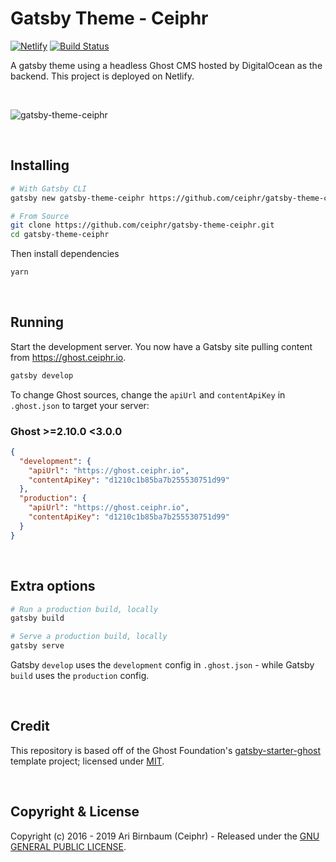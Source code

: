 # Gatsby Theme - Ceiphr

[![Netlify](https://img.shields.io/netlify/1cbc5535-77bf-4896-b288-221005a33821)](https://app.netlify.com/sites/ceiphr/deploys) [![Build Status](https://travis-ci.com/ceiphr/gatsby-theme-ceiphr.svg?branch=master)](https://travis-ci.com/ceiphr/gatsby-theme-ceiphr)

A gatsby theme using a headless Ghost CMS hosted by DigitalOcean as the backend. This project is deployed on Netlify.

&nbsp;

![gatsby-theme-ceiphr](https://i.imgur.com/JYjfuUt.png)

&nbsp;

## Installing

```bash
# With Gatsby CLI
gatsby new gatsby-theme-ceiphr https://github.com/ceiphr/gatsby-theme-ceiphr.git
```

```bash
# From Source
git clone https://github.com/ceiphr/gatsby-theme-ceiphr.git
cd gatsby-theme-ceiphr
```

Then install dependencies

```bash
yarn
```

&nbsp;

## Running

Start the development server. You now have a Gatsby site pulling content from https://ghost.ceiphr.io.

```bash
gatsby develop
```

To change Ghost sources, change the `apiUrl` and `contentApiKey` in `.ghost.json` to target your server:

### Ghost >=2.10.0 <3.0.0

```json
{
  "development": {
    "apiUrl": "https://ghost.ceiphr.io",
    "contentApiKey": "d1210c1b85ba7b255530751d99"
  },
  "production": {
    "apiUrl": "https://ghost.ceiphr.io",
    "contentApiKey": "d1210c1b85ba7b255530751d99"
  }
}
```

&nbsp;

## Extra options

```bash
# Run a production build, locally
gatsby build

# Serve a production build, locally
gatsby serve
```

Gatsby `develop` uses the `development` config in `.ghost.json` - while Gatsby `build` uses the `production` config.

&nbsp;

## Credit

This repository is based off of the Ghost Foundation's [gatsby-starter-ghost](https://github.com/TryGhost/gatsby-starter-ghost)
template project; licensed under [MIT](https://github.com/TryGhost/gatsby-starter-ghost/blob/master/LICENSE).

&nbsp;

## Copyright & License

Copyright (c) 2016 - 2019 Ari Birnbaum (Ceiphr) - Released under the [GNU GENERAL PUBLIC LICENSE](LICENSE).
